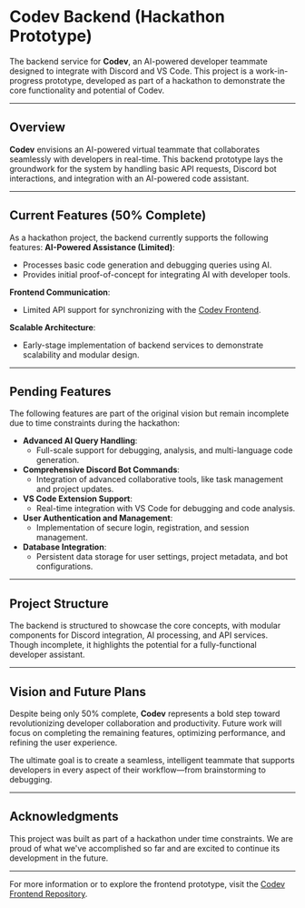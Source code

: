 # Codev Backend (Hackathon Prototype)

The backend service for **Codev**, an AI-powered developer teammate designed to integrate with Discord and VS Code. This project is a work-in-progress prototype, developed as part of a hackathon to demonstrate the core functionality and potential of Codev.

---

## Overview

**Codev** envisions an AI-powered virtual teammate that collaborates seamlessly with developers in real-time. This backend prototype lays the groundwork for the system by handling basic API requests, Discord bot interactions, and integration with an AI-powered code assistant.

---

## Current Features (50% Complete)

As a hackathon project, the backend currently supports the following features:
**AI-Powered Assistance (Limited)**:
   - Processes basic code generation and debugging queries using AI.
   - Provides initial proof-of-concept for integrating AI with developer tools.

**Frontend Communication**:
   - Limited API support for synchronizing with the [Codev Frontend](https://github.com/iamnirmank/Codev-Frontend).

**Scalable Architecture**:
   - Early-stage implementation of backend services to demonstrate scalability and modular design.

---

## Pending Features

The following features are part of the original vision but remain incomplete due to time constraints during the hackathon:

- **Advanced AI Query Handling**:
  - Full-scale support for debugging, analysis, and multi-language code generation.
- **Comprehensive Discord Bot Commands**:
  - Integration of advanced collaborative tools, like task management and project updates.
- **VS Code Extension Support**:
  - Real-time integration with VS Code for debugging and code analysis.
- **User Authentication and Management**:
  - Implementation of secure login, registration, and session management.
- **Database Integration**:
  - Persistent data storage for user settings, project metadata, and bot configurations.

---

## Project Structure

The backend is structured to showcase the core concepts, with modular components for Discord integration, AI processing, and API services. Though incomplete, it highlights the potential for a fully-functional developer assistant.

---

## Vision and Future Plans

Despite being only 50% complete, **Codev** represents a bold step toward revolutionizing developer collaboration and productivity. Future work will focus on completing the remaining features, optimizing performance, and refining the user experience.

The ultimate goal is to create a seamless, intelligent teammate that supports developers in every aspect of their workflow—from brainstorming to debugging.

---

## Acknowledgments

This project was built as part of a hackathon under time constraints. We are proud of what we've accomplished so far and are excited to continue its development in the future.

---

For more information or to explore the frontend prototype, visit the [Codev Frontend Repository](https://github.com/iamnirmank/Codev-Frontend).
